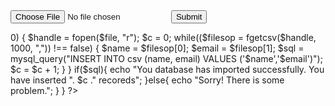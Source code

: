 <html>
<head>
</head>

<body>
	<form method="POST" enctype="multipart/form-data">
		<input type="file" name="file" />
		<input type="submit" name="submit" />
	</form>
</body>
</html>

<?php

if(isset($_POST["submit"]))
	{
		$file = $_FILES['file']['tmp_name'];
		
		if($_FILES["file"]["size"] > 0) {
			$handle = fopen($file, "r");
			$c = 0;
			while(($filesop = fgetcsv($handle, 1000, ",")) !== false)
			{
				$name = $filesop[0];
				$email = $filesop[1];
				
				$sql = mysql_query("INSERT INTO csv (name, email) VALUES ('$name','$email')");
				$c = $c + 1;
			}
		}
		
			if($sql){
				echo "You database has imported successfully. You have inserted ". $c ." recoreds";
			}else{
				echo "Sorry! There is some problem.";
			}

	}
	?>
